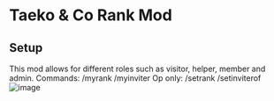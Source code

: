 # Taeko & Co Rank Mod

## Setup

This mod allows for different roles such as visitor, helper, member and admin.
Commands:
/myrank
/myinviter
Op only:
/setrank <person> <rank>
/setinviterof <person> <person>
![image](https://user-images.githubusercontent.com/64379111/205505663-3a84d597-9f17-43d9-ad25-63b57673d99d.png)

